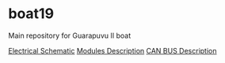 # boat19
Main repository for Guarapuvu II boat

[Electrical Schematic](https://github.com/ZeniteSolar/boat19/raw/master/electrical/schematics/schematics.pdf)
[Modules Description](https://github.com/ZeniteSolar/boat19/blob/master/systems.md)
[CAN BUS Description](https://github.com/ZeniteSolar/CAN_IDS)
